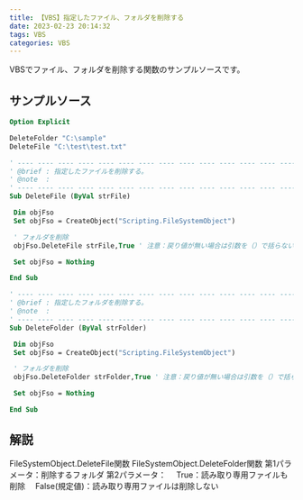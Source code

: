 ```yaml
---
title: 【VBS】指定したファイル、フォルダを削除する
date: 2023-02-23 20:14:32
tags: VBS
categories: VBS
---
```


VBSでファイル、フォルダを削除する関数のサンプルソースです。

## サンプルソース

```vb
Option Explicit

DeleteFolder "C:\sample"
DeleteFile "C:\test\test.txt"

' ---- ---- ---- ---- ---- ---- ---- ---- ---- ---- ---- ---- ---- ---- ----
' @brief : 指定したファイルを削除する。
' @note  :
' ---- ---- ---- ---- ---- ---- ---- ---- ---- ---- ---- ---- ---- ---- ----
Sub DeleteFile (ByVal strFile)

 Dim objFso
 Set objFso = CreateObject("Scripting.FileSystemObject")

 ' フォルダを削除
 objFso.DeleteFile strFile,True ' 注意：戻り値が無い場合は引数を（）で括らないこと

 Set objFso = Nothing

End Sub

' ---- ---- ---- ---- ---- ---- ---- ---- ---- ---- ---- ---- ---- ---- ----
' @brief : 指定したフォルダを削除する。
' @note  :
' ---- ---- ---- ---- ---- ---- ---- ---- ---- ---- ---- ---- ---- ---- ----
Sub DeleteFolder (ByVal strFolder)

 Dim objFso
 Set objFso = CreateObject("Scripting.FileSystemObject")

 ' フォルダを削除
 objFso.DeleteFolder strFolder,True ' 注意：戻り値が無い場合は引数を（）で括らないこと

 Set objFso = Nothing

End Sub
```

## 解説

FileSystemObject.DeleteFile関数
FileSystemObject.DeleteFolder関数
第1パラメータ：削除するフォルダ
第2パラメータ：
　True：読み取り専用ファイルも削除
　False(規定値)：読み取り専用ファイルは削除しない
